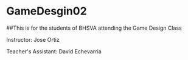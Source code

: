 # GameDesgin02

##This is for the students of BHSVA attending the Game Design Class

Instructor: Jose Ortiz

Teacher's Assistant: David Echevarria
